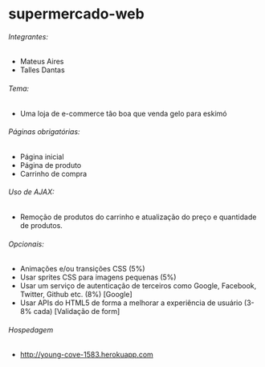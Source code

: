 # supermercado-web

###### Integrantes:
- Mateus Aires
- Talles Dantas

###### Tema:
- Uma loja de e-commerce tão boa que venda gelo para eskimó

###### Páginas obrigatórias:
- Página inicial
- Página de produto
- Carrinho de compra

###### Uso de AJAX:
- Remoção de produtos do carrinho e atualização do preço e quantidade de produtos.

###### Opcionais:
- Animações e/ou transições CSS (5%)
- Usar sprites CSS para imagens pequenas (5%)
- Usar um serviço de autenticação de terceiros como Google, Facebook, Twitter, Github etc. (8%) [Google]
- Usar APIs do HTML5 de forma a melhorar a experiência de usuário (3-8% cada) [Validação de form]

###### Hospedagem
- http://young-cove-1583.herokuapp.com
